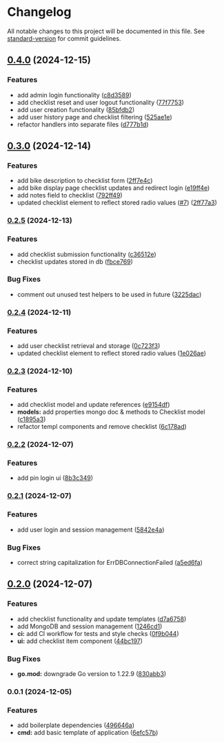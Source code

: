 # Changelog

All notable changes to this project will be documented in this file. See [standard-version](https://github.com/conventional-changelog/standard-version) for commit guidelines.

## [0.4.0](https://github.com/timenglesf/bike-checkover-checklist/compare/v0.3.0...v0.4.0) (2024-12-15)


### Features

* add admin login functionality ([c8d3589](https://github.com/timenglesf/bike-checkover-checklist/commit/c8d3589303cffa9ecc8f9669564771bd24c81d4b))
* add checklist reset and user logout functionality ([77f7753](https://github.com/timenglesf/bike-checkover-checklist/commit/77f7753ae46bd605b45a227f6c86df8c7139c794))
* add user creation functionality ([85bfdb2](https://github.com/timenglesf/bike-checkover-checklist/commit/85bfdb2cc83cddaf5199035161a1f90de8519b8e))
* add user history page and checklist filtering ([525ae1e](https://github.com/timenglesf/bike-checkover-checklist/commit/525ae1e94d78374989c33b58432e40aa03306b53))
* refactor handlers into separate files ([d777b1d](https://github.com/timenglesf/bike-checkover-checklist/commit/d777b1d4626382c6003a9d7494e0a0261efa93cf))

## [0.3.0](https://github.com/timenglesf/bike-checkover-checklist/compare/v0.2.5...v0.3.0) (2024-12-14)

### Features

- add bike description to checklist form ([2ff7e4c](https://github.com/timenglesf/bike-checkover-checklist/commit/2ff7e4cd5c304d9ddf7af308944302a33dbcc54a))
- add bike display page checklist updates and redirect login ([e19ff4e](https://github.com/timenglesf/bike-checkover-checklist/commit/e19ff4ea205ea1c16251b29436242529329b72c6))
- add notes field to checklist ([792ff49](https://github.com/timenglesf/bike-checkover-checklist/commit/792ff494e27caa820b9711d5f723537306e70c53))
- updated checklist element to reflect stored radio values ([#7](https://github.com/timenglesf/bike-checkover-checklist/issues/7)) ([2ff77a3](https://github.com/timenglesf/bike-checkover-checklist/commit/2ff77a38602072df6620c2475f75892929910e5b))

### [0.2.5](https://github.com/timenglesf/bike-checkover-checklist/compare/v0.2.4...v0.2.5) (2024-12-13)

### Features

- add checklist submission functionality ([c36512e](https://github.com/timenglesf/bike-checkover-checklist/commit/c36512e65d24029b5455edadee852f41857766bb))
- checklist updates stored in db ([fbce769](https://github.com/timenglesf/bike-checkover-checklist/commit/fbce769a44a2b11737c257c60ac59f624118e2c9))

### Bug Fixes

- comment out unused test helpers to be used in future ([3225dac](https://github.com/timenglesf/bike-checkover-checklist/commit/3225dac9d8663df7456a70988252c66af0405613))

### [0.2.4](https://github.com/timenglesf/bike-checkover-checklist/compare/v0.2.3...v0.2.4) (2024-12-11)

### Features

- add user checklist retrieval and storage ([0c723f3](https://github.com/timenglesf/bike-checkover-checklist/commit/0c723f34f3a4e95f0e4e730f6491c5f640696ca2))
- updated checklist element to reflect stored radio values ([1e026ae](https://github.com/timenglesf/bike-checkover-checklist/commit/1e026aea9c3826a4ed3ff7dd1100a88316992d21))

### [0.2.3](https://github.com/timenglesf/bike-checkover-checklist/compare/v0.2.2...v0.2.3) (2024-12-10)

### Features

- add checklist model and update references ([e9154df](https://github.com/timenglesf/bike-checkover-checklist/commit/e9154df6d93dccaca9f370095304e68620f0728e))
- **models:** add properties mongo doc & methods to Checklist model ([c1895a3](https://github.com/timenglesf/bike-checkover-checklist/commit/c1895a35d8cdd0c98b158e705b4bae4ab8ca87fd))
- refactor templ components and remove checklist ([6c178ad](https://github.com/timenglesf/bike-checkover-checklist/commit/6c178ad41ef62d52d014c7a71a3a013d6be04d51))

### [0.2.2](https://github.com/timenglesf/bike-checkover-checklist/compare/v0.2.1...v0.2.2) (2024-12-07)

### Features

- add pin login ui ([8b3c349](https://github.com/timenglesf/bike-checkover-checklist/commit/8b3c349d2bf7e904f9f5368d4ecbdc883b9854bf))

### [0.2.1](https://github.com/timenglesf/bike-checkover-checklist/compare/v0.2.0...v0.2.1) (2024-12-07)

### Features

- add user login and session management ([5842e4a](https://github.com/timenglesf/bike-checkover-checklist/commit/5842e4a4f3874dd533f85fe3f73a5989e67b087e))

### Bug Fixes

- correct string capitalization for ErrDBConnectionFailed ([a5ed6fa](https://github.com/timenglesf/bike-checkover-checklist/commit/a5ed6fa96a2bc33f91fcee989268329ee55c99cb))

## [0.2.0](https://github.com/timenglesf/bike-checkover-checklist/compare/v0.0.1...v0.2.0) (2024-12-07)

### Features

- add checklist functionality and update templates ([d7a6758](https://github.com/timenglesf/bike-checkover-checklist/commit/d7a6758d81c7f18a9179581e0fbba28e097ae17b))
- add MongoDB and session management ([1246cd1](https://github.com/timenglesf/bike-checkover-checklist/commit/1246cd19a3288bf02ce5834ec35ef1ee91bfb25b))
- **ci:** add CI workflow for tests and style checks ([0f9b044](https://github.com/timenglesf/bike-checkover-checklist/commit/0f9b04411a37379e91e5437b2e8d589b34a45524))
- **ui:** add checklist item component ([44bc197](https://github.com/timenglesf/bike-checkover-checklist/commit/44bc1972e39bbb1e806cc9cdfc06e25814c8364b))

### Bug Fixes

- **go.mod:** downgrade Go version to 1.22.9 ([830abb3](https://github.com/timenglesf/bike-checkover-checklist/commit/830abb3445d7aa5ae29c6b6baf1ea0ff0ac72aa7))

### 0.0.1 (2024-12-05)

### Features

- add boilerplate dependencies ([496646a](https://github.com/timenglesf/bike-checkover-checklist/commit/496646a7dc9a86ea59b0794a201c93d9c08ae7df))
- **cmd:** add basic template of application ([6efc57b](https://github.com/timenglesf/bike-checkover-checklist/commit/6efc57b3e4e2245dd54bdad07b1c6557d10e754a))
